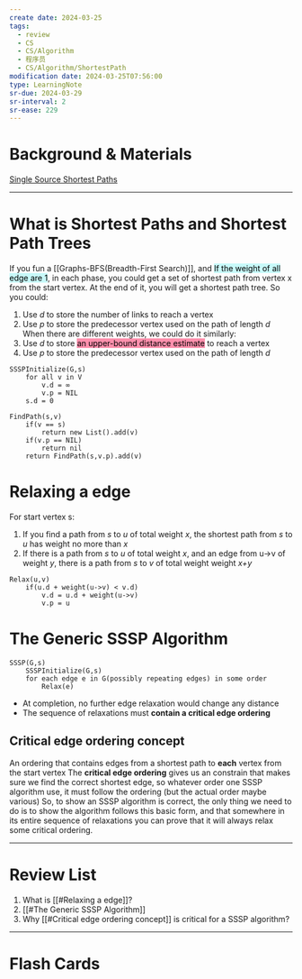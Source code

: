 ```yaml
---
create date: 2024-03-25
tags:
  - review
  - CS
  - CS/Algorithm
  - 程序员
  - CS/Algorithm/ShortestPath
modification date: 2024-03-25T07:56:00
type: LearningNote
sr-due: 2024-03-29
sr-interval: 2
sr-ease: 229
---
```


# Background & Materials
[Single Source Shortest Paths](https://www.youtube.com/playlist?list=PLSVu1-lON6LyvJV6EwIJrcZi4ONJmQCQ5)

---
# What is Shortest Paths and Shortest Path Trees
If you fun a [[Graphs-BFS(Breadth-First Search)]], and <mark style="background: #ABF7F7A6;">If the weight of all edge are 1</mark>, in each phase, you could get a set of shortest path from vertex x from the start vertex. At the end of it, you will get a shortest path tree. So you could:
1. Use *d* to store the number of links to reach a vertex
2. Use *p* to store the predecessor vertex used on the path of length *d*
When there are different weights, we could do it similarly:
1. Use *d* to store <mark style="background: #FF5582A6;">an upper-bound distance estimate</mark> to reach a vertex
2. Use *p* to store the predecessor vertex used on the path of length *d*
```
SSSPInitialize(G,s)
	for all v in V
		v.d = ∞
		v.p = NIL
	s.d = 0
```
```
FindPath(s,v)
	if(v == s)
		return new List().add(v)
	if(v.p == NIL)
		return nil
	return FindPath(s,v.p).add(v)
```
# Relaxing a edge
For start vertex s:
1. If you find a path from *s* to *u* of total weight *x*, the shortest path from *s* to *u* has weight no more than *x*
2. If there is a path from *s* to *u* of total weight *x*, and an edge from u->v of weight *y*, there is a path from *s* to *v* of total weight weight *x+y*
```
Relax(u,v)
	if(u.d + weight(u->v) < v.d)
		v.d = u.d + weight(u->v)
		v.p = u
```
# The Generic SSSP Algorithm
```
SSSP(G,s)
	SSSPInitialize(G,s)
	for each edge e in G(possibly repeating edges) in some order
		Relax(e)
```
- At completion, no further edge relaxation would change any distance
- The sequence of relaxations must **contain a critical edge ordering**
## Critical edge ordering concept
An ordering that contains edges from a shortest path to **each** vertex from the start vertex
The **critical edge ordering** gives us an constrain that makes sure we find the correct shortest edge, so whatever order one SSSP algorithm use, it must follow the ordering (but the actual order maybe various)
So, to show an SSSP algorithm is correct, the only thing we need to do is to show the algorithm follows this basic form, and that somewhere in its entire sequence of relaxations you can prove that it will always relax some critical ordering.

---
# Review List
1. What is [[#Relaxing a edge]]?
2. [[#The Generic SSSP Algorithm]]
3. Why [[#Critical edge ordering concept]] is critical for a SSSP algorithm?


---
# Flash Cards
